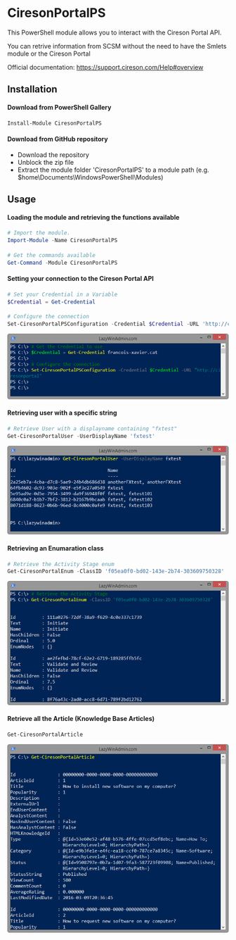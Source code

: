 # CiresonPortalPS
This PowerShell module allows you to interact with the Cireson Portal API. 

You can retrive information from SCSM without the need to have the Smlets module or the Cireson Portal 

Official documentation: https://support.cireson.com/Help#overview

## Installation
#### Download from PowerShell Gallery
```powershell
Install-Module CiresonPortalPS
```

#### Download from GitHub repository

* Download the repository
* Unblock the zip file
* Extract the module folder 'CiresonPortalPS' to a module path (e.g. $home\Documents\WindowsPowerShell\Modules)

## Usage

#### Loading the module and retrieving the functions available
```powershell
# Import the module.
Import-Module -Name CiresonPortalPS

# Get the commands available
Get-Command -Module CiresonPortalPS
```

#### Setting your connection to the Cireson Portal API
```powershell
# Set your Credential in a Variable
$Credential = Get-Credential

# Configure the connection
Set-CiresonPortalPSConfiguration -Credential $Credential -URL 'http://ciresonportal'
```
![alt tag](/Media/Set-CiresonPortalPSConfiguration.png "Set-CiresonPortalPSConfiguration")

#### Retrieving user with a specific string

```powershell
# Retrieve User with a displayname containing "fxtest"
Get-CiresonPortalUser -UserDisplayName 'fxtest'
```
![alt tag](/Media/Get-CiresonPortalUser.png "Get-CiresonPortalUser")


#### Retrieving an Enumaration class

```powershell
# Retrieve the Activity Stage enum
Get-CiresonPortalEnum -ClassID 'f05ea0f0-bd02-143e-2b74-303609750328'
```
![alt tag](/Media/Get-CiresonPortalEnum.png "Get-CiresonPortalEnum")


#### Retrieve all the Article (Knowledge Base Articles)

```powershell
Get-CiresonPortalArticle
```
![alt tag](/Media/Get-CiresonPortalArticle_All.png "Get-CiresonPortalArticle")

